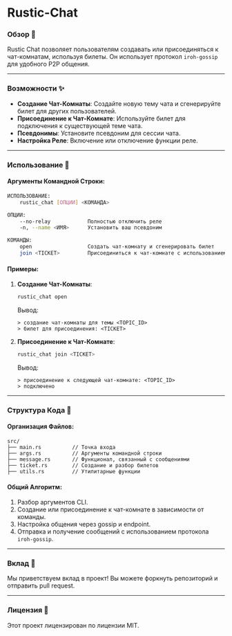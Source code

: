 # Rustic-Chat

### Обзор 🌟
Rustic Chat позволяет пользователям создавать или присоединяться к чат-комнатам, используя билеты. Он использует протокол `iroh-gossip` для удобного P2P общения.

---

### Возможности ✨
- **Создание Чат-Комнаты**: Создайте новую тему чата и сгенерируйте билет для других пользователей.
- **Присоединение к Чат-Комнате**: Используйте билет для подключения к существующей теме чата.
- **Псевдонимы**: Установите псевдоним для сессии чата.
- **Настройка Реле**: Включение или отключение функции реле.

---

### Использование 🚀

#### Аргументы Командной Строки:
```bash
ИСПОЛЬЗОВАНИЕ:
    rustic_chat [ОПЦИИ] <КОМАНДА>

ОПЦИИ:
    --no-relay            Полностью отключить реле
    -n, --name <ИМЯ>      Установить ваш псевдоним

КОМАНДЫ:
    open                  Создать чат-комнату и сгенерировать билет
    join <TICKET>         Присоединиться к чат-комнате с использованием билета
```

#### Примеры:
1. **Создание Чат-Комнаты**:
   ```bash
   rustic_chat open
   ```
   Вывод:
   ```
   > создание чат-комнаты для темы <TOPIC_ID>
   > билет для присоединения: <TICKET>
   ```

2. **Присоединение к Чат-Комнате**:
   ```bash
   rustic_chat join <TICKET>
   ```
   Вывод:
   ```
   > присоединение к следующей чат-комнате: <TOPIC_ID>
   > подключено
   ```

---

### Структура Кода 📂

#### Организация Файлов:
```plaintext
src/
├── main.rs          // Точка входа
├── args.rs          // Аргументы командной строки
├── message.rs       // Функционал, связанный с сообщениями
├── ticket.rs        // Создание и разбор билетов
├── utils.rs         // Утилитарные функции
```

#### Общий Алгоритм:
1. Разбор аргументов CLI.
2. Создание или присоединение к чат-комнате в зависимости от команды.
3. Настройка общения через gossip и endpoint.
4. Отправка и получение сообщений с использованием протокола `iroh-gossip`.

---

### Вклад 🤝
Мы приветствуем вклад в проект! Вы можете форкнуть репозиторий и отправить pull request.

---

### Лицензия 📜
Этот проект лицензирован по лицензии MIT.
